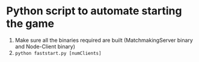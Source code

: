 # Python script to automate starting the game 

1. Make sure all the binaries required are built (MatchmakingServer binary and Node-Client binary) 
2. `python faststart.py [numClients]`
